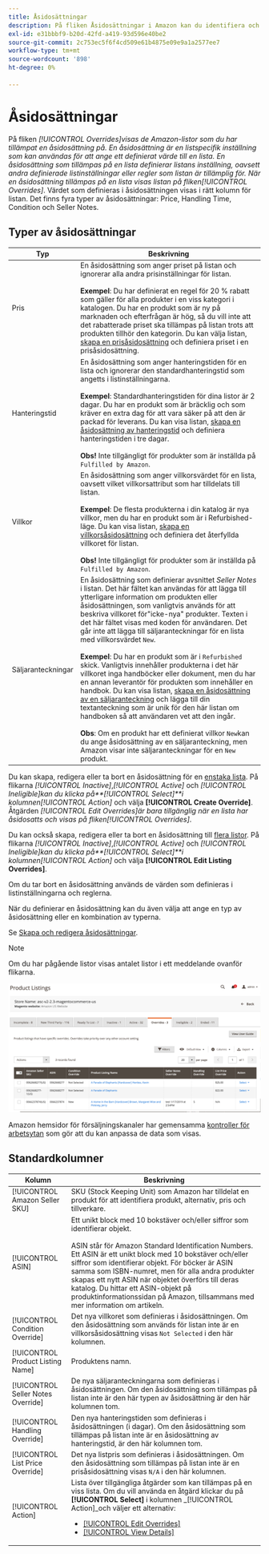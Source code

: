 ```yaml
---
title: Åsidosättningar
description: På fliken Åsidosättningar i Amazon kan du identifiera och hantera hur du tillämpar åsidosättningar i dina Amazon-listor.
exl-id: e31bbbf9-b20d-42fd-a419-93d596e40be2
source-git-commit: 2c753ec5f6f4cd509e61b4875e09e9a1a2577ee7
workflow-type: tm+mt
source-wordcount: '898'
ht-degree: 0%

---
```


# Åsidosättningar

På fliken _[!UICONTROL Overrides]_visas de Amazon-listor som du har tillämpat en åsidosättning på. En åsidosättning är en listspecifik inställning som kan användas för att ange ett definierat värde till en lista. En åsidosättning som tillämpas på en lista definierar listans inställning, oavsett andra definierade listinställningar eller regler som listan är tillämplig för. När en åsidosättning tillämpas på en lista visas listan på fliken_[!UICONTROL Overrides]_. Värdet som definieras i åsidosättningen visas i rätt kolumn för listan. Det finns fyra typer av åsidosättningar: Price, Handling Time, Condition och Seller Notes.

## Typer av åsidosättningar

| Typ | Beskrivning |
|---|---|
| Pris | En åsidosättning som anger priset på listan och ignorerar alla andra prisinställningar för listan. <br><br>**Exempel**: Du har definierat en regel för 20 % rabatt som gäller för alla produkter i en viss kategori i katalogen. Du har en produkt som är ny på marknaden och efterfrågan är hög, så du vill inte att det rabatterade priset ska tillämpas på listan trots att produkten tillhör den kategorin. Du kan välja listan, [skapa en prisåsidosättning](./creating-editing-overrides.md#edit-override-single-listing) och definiera priset i en prisåsidosättning. |
| Hanteringstid | En åsidosättning som anger hanteringstiden för en lista och ignorerar den standardhanteringstid som angetts i listinställningarna.<br><br>**Exempel**: Standardhanteringstiden för dina listor är 2 dagar. Du har en produkt som är bräcklig och som kräver en extra dag för att vara säker på att den är packad för leverans. Du kan visa listan, [skapa en åsidosättning av hanteringstid](./creating-editing-overrides.md#edit-override-single-listing) och definiera hanteringstiden i tre dagar.<br><br>**Obs!** Inte tillgängligt för produkter som är inställda på  `Fulfilled by Amazon`. |
| Villkor | En åsidosättning som anger villkorsvärdet för en lista, oavsett vilket villkorsattribut som har tilldelats till listan.<br><br>**Exempel**: De flesta produkterna i din katalog är nya villkor, men du har en produkt som är i Refurbished-läge. Du kan visa listan, [skapa en villkorsåsidosättning](./creating-editing-overrides.md#edit-override-single-listing) och definiera det återfyllda villkoret för listan.<br><br>**Obs!** Inte tillgängligt för produkter som är inställda på  `Fulfilled by Amazon`. |
| Säljaranteckningar | En åsidosättning som definierar avsnittet _Seller Notes_ i listan. Det här fältet kan användas för att lägga till ytterligare information om produkten eller åsidosättningen, som vanligtvis används för att beskriva villkoret för&quot;icke-nya&quot; produkter. Texten i det här fältet visas med koden för användaren. Det går inte att lägga till säljaranteckningar för en lista med villkorsvärdet `New`. <br><br>**Exempel**: Du har en produkt som är i  `Refurbished` skick. Vanligtvis innehåller produkterna i det här villkoret inga handböcker eller dokument, men du har en annan leverantör för produkten som innehåller en handbok. Du kan visa listan, [skapa en åsidosättning av en säljaranteckning](./creating-editing-overrides.md#edit-override-single-listing) och lägga till din textanteckning som är unik för den här listan om handboken så att användaren vet att den ingår.<br><br>**Obs**: Om en produkt har ett definierat villkor  `New`kan du ange åsidosättning av en säljaranteckning, men Amazon visar inte säljaranteckningar för en  `New` produkt. |

Du kan skapa, redigera eller ta bort en åsidosättning för en [enstaka lista](./creating-editing-overrides.md#edit-override-single-listing). På flikarna _[!UICONTROL Inactive]_,_[!UICONTROL Active]_ och _[!UICONTROL Ineligible]_kan du klicka på&#x200B;**[!UICONTROL Select]**i kolumnen_[!UICONTROL Action]_ och välja **[!UICONTROL Create Override]**. Åtgärden _[!UICONTROL Edit Overrides]_är bara tillgänglig när en lista har åsidosatts och visas på fliken_[!UICONTROL Overrides]_.

Du kan också skapa, redigera eller ta bort en åsidosättning till [flera listor](./creating-editing-overrides.md#edit-override-multiple-listings). På flikarna _[!UICONTROL Inactive]_,_[!UICONTROL Active]_ och _[!UICONTROL Ineligible]_kan du klicka på&#x200B;**[!UICONTROL Select]**i kolumnen_[!UICONTROL Action]_ och välja **[!UICONTROL Edit Listing Overrides]**.

Om du tar bort en åsidosättning används de värden som definieras i listinställningarna och reglerna.

När du definierar en åsidosättning kan du även välja att ange en typ av åsidosättning eller en kombination av typerna.

Se [Skapa och redigera åsidosättningar](./creating-editing-overrides.md).

>[!NOTE]
>
>Om du har pågående listor visas antalet listor i ett meddelande ovanför flikarna.

![Fliken Åsidosättningar](assets/amazon-overrides.png)

Amazon hemsidor för försäljningskanaler har gemensamma [kontroller för arbetsytan](./workspace-controls.md) som gör att du kan anpassa de data som visas.

## Standardkolumner

| Kolumn | Beskrivning |
|---|---|
| [!UICONTROL Amazon Seller SKU] | SKU (Stock Keeping Unit) som Amazon har tilldelat en produkt för att identifiera produkt, alternativ, pris och tillverkare. |
| [!UICONTROL ASIN] | Ett unikt block med 10 bokstäver och/eller siffror som identifierar objekt.<br><br>ASIN står för Amazon Standard Identification Numbers. Ett ASIN är ett unikt block med 10 bokstäver och/eller siffror som identifierar objekt. För böcker är ASIN samma som ISBN-numret, men för alla andra produkter skapas ett nytt ASIN när objektet överförs till deras katalog. Du hittar ett ASIN-objekt på produktinformationssidan på Amazon, tillsammans med mer information om artikeln. |
| [!UICONTROL Condition Override] | Det nya villkoret som definieras i åsidosättningen. Om den åsidosättning som används för listan inte är en villkorsåsidosättning visas `Not Selected` i den här kolumnen. |
| [!UICONTROL Product Listing Name] | Produktens namn. |
| [!UICONTROL Seller Notes Override] | De nya säljaranteckningarna som definieras i åsidosättningen. Om den åsidosättning som tillämpas på listan inte är den här typen av åsidosättning är den här kolumnen tom. |
| [!UICONTROL Handling Override] | Den nya hanteringstiden som definieras i åsidosättningen (i dagar). Om den åsidosättning som tillämpas på listan inte är en åsidosättning av hanteringstid, är den här kolumnen tom. |
| [!UICONTROL List Price Override] | Det nya listpris som definieras i åsidosättningen. Om den åsidosättning som tillämpas på listan inte är en prisåsidosättning visas `N/A` i den här kolumnen. |
| [!UICONTROL Action] | Lista över tillgängliga åtgärder som kan tillämpas på en viss lista. Om du vill använda en åtgärd klickar du på **[!UICONTROL Select]** i kolumnen _[!UICONTROL Action]_och väljer ett alternativ:<ul><li>[[!UICONTROL Edit Overrides]](./creating-editing-overrides.md#edit-override-single-listing)</li><li>[[!UICONTROL View Details]](./product-listing-details.md)</li></ul> |
